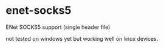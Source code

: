 # enet-socks5
ENet SOCKS5 support (single header file)

not tested on windows yet but working well on linux devices.
